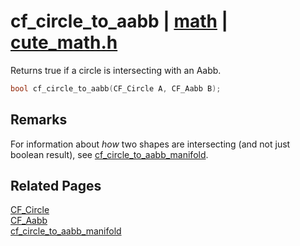 # cf_circle_to_aabb | [math](https://github.com/RandyGaul/cute_framework/blob/master/docs/math/README.md) | [cute_math.h](https://github.com/RandyGaul/cute_framework/blob/master/include/cute_math.h)

Returns true if a circle is intersecting with an Aabb.

```cpp
bool cf_circle_to_aabb(CF_Circle A, CF_Aabb B);
```

## Remarks

For information about _how_ two shapes are intersecting (and not just boolean result), see [cf_circle_to_aabb_manifold](https://github.com/RandyGaul/cute_framework/blob/master/docs/math/cf_circle_to_aabb_manifold.md).

## Related Pages

[CF_Circle](https://github.com/RandyGaul/cute_framework/blob/master/docs/math/cf_circle.md)  
[CF_Aabb](https://github.com/RandyGaul/cute_framework/blob/master/docs/math/cf_aabb.md)  
[cf_circle_to_aabb_manifold](https://github.com/RandyGaul/cute_framework/blob/master/docs/math/cf_circle_to_aabb_manifold.md)  
